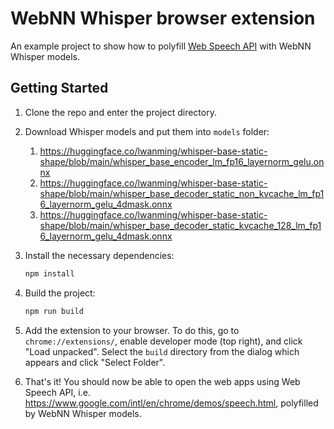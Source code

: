 # WebNN Whisper browser extension

An example project to show how to polyfill [Web Speech API](https://wicg.github.io/speech-api/) with WebNN Whisper models.

## Getting Started
1. Clone the repo and enter the project directory.
1. Download Whisper models and put them into `models` folder:
   1. https://huggingface.co/lwanming/whisper-base-static-shape/blob/main/whisper_base_encoder_lm_fp16_layernorm_gelu.onnx
   1. https://huggingface.co/lwanming/whisper-base-static-shape/blob/main/whisper_base_decoder_static_non_kvcache_lm_fp16_layernorm_gelu_4dmask.onnx
   1. https://huggingface.co/lwanming/whisper-base-static-shape/blob/main/whisper_base_decoder_static_kvcache_128_lm_fp16_layernorm_gelu_4dmask.onnx

1. Install the necessary dependencies:
    ```bash
    npm install 
    ```

1. Build the project:
    ```bash
    npm run build 
    ```

1. Add the extension to your browser. To do this, go to `chrome://extensions/`, enable developer mode (top right), and click "Load unpacked". Select the `build` directory from the dialog which appears and click "Select Folder".

1. That's it! You should now be able to open the web apps using Web Speech API, i.e. https://www.google.com/intl/en/chrome/demos/speech.html, polyfilled by WebNN Whisper models.